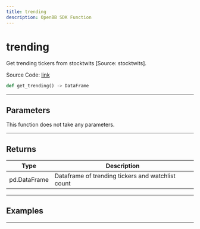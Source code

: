 ```yaml
---
title: trending
description: OpenBB SDK Function
---
```


# trending

Get trending tickers from stocktwits [Source: stocktwits].

Source Code: [link](https://github.com/OpenBB-finance/OpenBBTerminal/tree/main/openbb_terminal/common/behavioural_analysis/stocktwits_model.py#L79)

```python
def get_trending() -> DataFrame
```
---

## Parameters

This function does not take any parameters.

---

## Returns

| Type | Description |
| ---- | ----------- |
| pd.DataFrame | Dataframe of trending tickers and watchlist count |

---

## Examples

---

